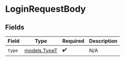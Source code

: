 # LoginRequestBody


## Fields

| Field                              | Type                               | Required                           | Description                        |
| ---------------------------------- | ---------------------------------- | ---------------------------------- | ---------------------------------- |
| `type`                             | [models.TypeT](../models/typet.md) | :heavy_check_mark:                 | N/A                                |